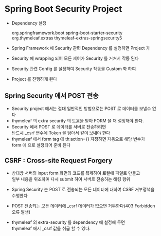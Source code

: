 # Spring Boot Security Project
* Dependency 설정

  
    <dependency>
        <groupId>org.springframework.boot</groupId>
        <artifactId>spring-boot-starter-security</artifactId>
    </dependency>
    
    <dependency>
        <groupId>org.thymeleaf.extras</groupId>
        <artifactId>thymeleaf-extras-springsecurity5</artifactId>
    </dependency>

* Spring Framework 에 Security 관련 Dependency 를 설정하면 Project 가
* Security 에 wrapping 되어 모든 제어가 Security 를 거쳐서 작동 된다
* Security 관련 Config 를 설정하여 Security 작동을 Custom 화 하여
* Project 를 진행하게 된다

## Spring Security 에서 POST 전송
* Security project 에서는 절대 일반적인 방법으로는 POST 로 데이터를 보낼수 없다
* thymeleaf 의 extra security 의 도움을 받아 FORM 을 재 설정해야 한다.
* Security 에서 POST 로 데이터를 서버로 전송하려면  
  반드시  _csrf 변수에 Token 을 담아서 같이 보내야 한다
* thymeleaf 에서 form tag 에 th:action={} 지정하면 자동으로 해당 변수가  
  form 에 <input type=hidden>으로 설정되어 준비 된다

## CSRF : Cross-site Request Forgery
* 상대방 서버의 input form 화면의 코드를 복제하여 로컬에 파일로 만들고  
  일부 내용을 위조하여 다시 submit 하여 서버로 전송하는 해킹 행위

* Spring Security 는 POST 로 전송되는 모든 데이터에 대하여 CSRF 거부정책을 수행한다
* POST 전송되는 모든 데이터에 _csrf 데이터가 없으면 거부한다(403 Forbidden 오류 발생)
* thymeleaf 의 extra-security 를 dependency 에 설정해 두면  
  thymeleaf 에서 _csrf 값을 취급 할 수 있다.
 
